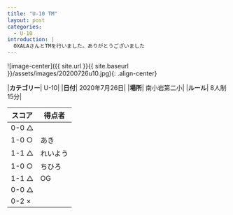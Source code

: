 ```yaml
---
title: "U-10 TM"
layout: post
categories:
  - U-10
introduction: |
  OXALAさんとTMを行いました。ありがとうございました  
---
```


![image-center]({{ site.url }}{{ site.baseurl }}/assets/images/20200726u10.jpg){: .align-center}


|**カテゴリー**| U-10|
|**日付**| 2020年7月26日|
|**場所**| 南小岩第二小|
|**ルール**| 8人制15分|

|スコア|得点者|
|---|----|
|0-0 △||
|1-0 ○|あき|
|1-1 △|れいよう|
|1-0 ○|ちひろ|
|1-1 △|OG|
|0-0 △||
|0-2 ×||
